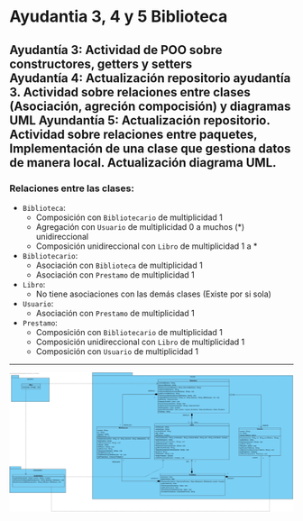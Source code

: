 # Ayudantia 3, 4 y 5 Biblioteca
Ayudantía 3: Actividad de POO sobre constructores, getters y setters  
Ayudantía 4: Actualización repositorio ayudantía 3. Actividad sobre relaciones entre clases (Asociación, agreción compocisión) y diagramas UML
Ayundantía 5: Actualización repositorio. Actividad sobre relaciones entre paquetes, Implementación de una clase que gestiona datos de manera local. Actualización diagrama UML.
---
### Relaciones entre las clases:

- `Biblioteca`:
    - Composición con `Bibliotecario` de multiplicidad 1
    - Agregación con `Usuario` de multiplicidad 0 a muchos (*) unidireccional
    - Composición unidireccional con `Libro` de multiplicidad 1 a *
- `Bibliotecario`:
    - Asociación con `Biblioteca` de multiplicidad 1
    - Asociación con `Prestamo` de multiplicidad 1
- `Libro`:
    - No tiene asociaciones con las demás clases (Existe por si sola)
- `Usuario`:
    - Asociación con `Prestamo` de multiplicidad 1
- `Prestamo`:
    - Composición con `Bibliotecario` de multiplicidad 1
    - Composición unidireccional con `Libro` de multiplicidad 1
    - Composición con `Usuario` de multiplicidad 1

---

![Diagrama UML](Biblioteca_UML.jpg)